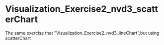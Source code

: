 # Visualization_Exercise2_nvd3_scatterChart
The same exercise that "Visualization_Exercise2_nvd3_lineChart",but using scatterChart
